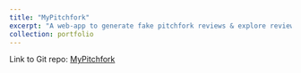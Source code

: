 ```yaml
---
title: "MyPitchfork"
excerpt: "A web-app to generate fake pitchfork reviews & explore review sentiment <br/>"
collection: portfolio
---
```


Link to Git repo: [MyPitchfork](https://github.com/emileDesmaili/mypitchfork)
